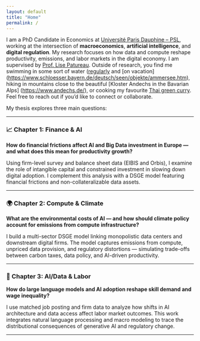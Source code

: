 ```yaml
---
layout: default
title: "Home"
permalink: /
---
```


I am a PhD Candidate in Economics at [Université Paris Dauphine – PSL](https://dauphine.psl.eu/), working at the intersection of **macroeconomics**, **artificial intelligence**, and **digital regulation**. My research focuses on how data and compute reshape productivity, emissions, and labor markets in the digital economy. I am supervised by [Prof. Lise Patureau](https://sites.google.com/view/lisepatureau/home?authuser=0). Outside of research, you find me swimming in some sort of water ([regularly](https://www.leparisien.fr/paris-75/paris-75015/paris-la-piscine-keller-quinquagenaire-et-toujours-dans-le-bain-13-03-2017-6758721.php) and [on vacation] (https://www.schloesser.bayern.de/deutsch/seen/objekte/ammersee.htm), hiking in mountains close to the beautiful [Kloster Andechs in the Bavarian Alps] (https://www.andechs.de/), or cooking my favourite [Thai green curry](https://hot-thai-kitchen.com/green-curry-new-2/).  
Feel free to reach out if you’d like to connect or collaborate.

My thesis explores three main questions:

---

### 📈 Chapter 1: Finance & AI

**How do financial frictions affect AI and Big Data investment in Europe — and what does this mean for productivity growth?**

Using firm-level survey and balance sheet data (EIBIS and Orbis), I examine the role of intangible capital and constrained investment in slowing down digital adoption. I complement this analysis with a DSGE model featuring financial frictions and non-collateralizable data assets.

---

### 🌍 Chapter 2: Compute & Climate

**What are the environmental costs of AI — and how should climate policy account for emissions from compute infrastructure?**

I build a multi-sector DSGE model linking monopolistic data centers and downstream digital firms. The model captures emissions from compute, unpriced data provision, and regulatory distortions — simulating trade-offs between carbon taxes, data policy, and AI-driven productivity.

---

### 🧠 Chapter 3: AI/Data & Labor

**How do large language models and AI adoption reshape skill demand and wage inequality?**

I use matched job posting and firm data to analyze how shifts in AI architecture and data access affect labor market outcomes. This work integrates natural language processing and macro modeling to trace the distributional consequences of generative AI and regulatory change.

---

